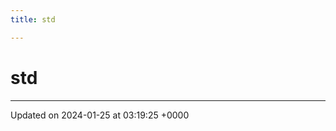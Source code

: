 ```yaml
---
title: std

---
```


# std








-------------------------------

Updated on 2024-01-25 at 03:19:25 +0000